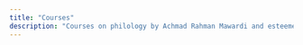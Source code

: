 ```yaml
---
title: "Courses"
description: "Courses on philology by Achmad Rahman Mawardi and esteemed colleagues. For undergraduate and graduate students."
---
```

